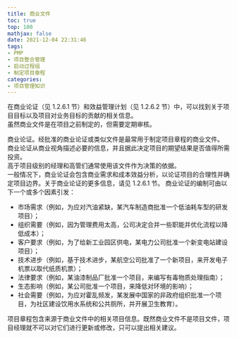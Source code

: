 ```yaml
---
title: 商业文件
toc: true
top: 100
mathjax: false
date: 2021-12-04 22:31:46
tags:
- PMP
- 项目整合管理
- 启动过程组
- 制定项目章程
categories:
- 项目管理知识
---
```

在商业论证（见 1.2.6.1 节）和效益管理计划（见 1.2.6.2 节）中，可以找到关于项目目标以及项目对业务目标的贡献的相关信息。  
虽然商业文件是在项目之前制定的，但需要定期审核。

商业论证。经批准的商业论证或类似文件是最常用于制定项目章程的商业文件。  
商业论证从商业视角描述必要的信息，并且据此决定项目的期望结果是否值得所需投资。  
高于项目级别的经理和高管们通常使用该文件作为决策的依据。  
一般情况下，商业论证会包含商业需求和成本效益分析，以论证项目的合理性并确定项目边界。关于商业论证的更多信息，请见 1.2.6.1 节。
商业论证的编制可由以下一个或多个因素引发：

- 市场需求（例如，为应对汽油紧缺，某汽车制造商批准一个低油耗车型的研发项目）；
- 组织需要（例如，因为管理费用太高，公司决定合并一些职能并优化流程以降低成本）；
- 客户要求（例如，为了给新工业园区供电，某电力公司批准一个新变电站建设项目）；
- 技术进步（例如，基于技术进步，某航空公司批准了一个新项目，来开发电子机票以取代纸质机票）；
- 法律要求（例如，某油漆制品厂批准一个项目，来编写有毒物质处理指南）；
- 生态影响（例如，某公司批准一个项目，来降低对环境的影响）；
- 社会需要（例如，为应对霍乱频发，某发展中国家的非政府组织批准一个项目，为社区建设饮用水系统和公共厕所，并开展卫生教育）。  

项目章程包含来源于商业文件中的相关项目信息。既然商业文件不是项目文件，项目经理就不可以对它们进行更新或修改，只可以提出相关建议。
